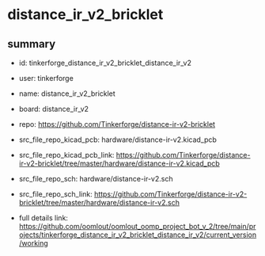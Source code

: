 # distance_ir_v2_bricklet
 
## summary 
* id: tinkerforge_distance_ir_v2_bricklet_distance_ir_v2
* user: tinkerforge
* name: distance_ir_v2_bricklet
* board: distance_ir_v2
* repo: https://github.com/Tinkerforge/distance-ir-v2-bricklet
* src_file_repo_kicad_pcb: hardware/distance-ir-v2.kicad_pcb
* src_file_repo_kicad_pcb_link: https://github.com/Tinkerforge/distance-ir-v2-bricklet/tree/master/hardware/distance-ir-v2.kicad_pcb


* src_file_repo_sch: hardware/distance-ir-v2.sch
* src_file_repo_sch_link: https://github.com/Tinkerforge/distance-ir-v2-bricklet/tree/master/hardware/distance-ir-v2.sch
* full details link: https://github.com/oomlout/oomlout_oomp_project_bot_v_2/tree/main/projects/tinkerforge_distance_ir_v2_bricklet_distance_ir_v2/current_version/working  







